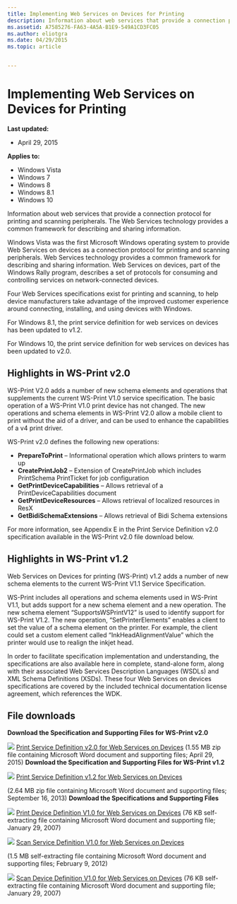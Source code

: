 ```yaml
---
title: Implementing Web Services on Devices for Printing
description: Information about web services that provide a connection protocol for printing and scanning peripherals. The Web Services technology provides a common framework for describing and sharing information.
ms.assetid: A7585276-FA63-4A5A-B1E9-549A1CD3FC05
ms.author: eliotgra
ms.date: 04/29/2015
ms.topic: article


---
```


# Implementing Web Services on Devices for Printing


**Last updated:**

-   April 29, 2015

**Applies to:**

-   Windows Vista
-   Windows 7
-   Windows 8
-   Windows 8.1
-   Windows 10

Information about web services that provide a connection protocol for printing and scanning peripherals. The Web Services technology provides a common framework for describing and sharing information.

Windows Vista was the first Microsoft Windows operating system to provide Web Services on devices as a connection protocol for printing and scanning peripherals. Web Services technology provides a common framework for describing and sharing information. Web Services on devices, part of the Windows Rally program, describes a set of protocols for consuming and controlling services on network-connected devices.

Four Web Services specifications exist for printing and scanning, to help device manufacturers take advantage of the improved customer experience around connecting, installing, and using devices with Windows.

For Windows 8.1, the print service definition for web services on devices has been updated to v1.2.

For Windows 10, the print service definition for web services on devices has been updated to v2.0.

## <span id="Highlights_in_WS-Print_v2.0"></span><span id="highlights_in_ws-print_v2.0"></span><span id="HIGHLIGHTS_IN_WS-PRINT_V2.0"></span>Highlights in WS-Print v2.0


WS-Print V2.0 adds a number of new schema elements and operations that supplements the current WS-Print V1.0 service specification. The basic operation of a WS-Print V1.0 print device has not changed. The new operations and schema elements in WS-Print V2.0 allow a mobile client to print without the aid of a driver, and can be used to enhance the capabilities of a v4 print driver.

WS-Print v2.0 defines the following new operations:

-   **PrepareToPrint** – Informational operation which allows printers to warm up
-   **CreatePrintJob2** – Extension of CreatePrintJob which includes PrintSchema PrintTicket for job configuration
-   **GetPrintDeviceCapabilities** – Allows retrieval of a PrintDeviceCapabilities document
-   **GetPrintDeviceResources** – Allows retrieval of localized resources in ResX
-   **GetBidiSchemaExtensions** – Allows retrieval of Bidi Schema extensions

For more information, see Appendix E in the Print Service Definition v2.0 specification available in the WS-Print v2.0 file download below.

## <span id="Highlights_in_WS-Print_v1.2"></span><span id="highlights_in_ws-print_v1.2"></span><span id="HIGHLIGHTS_IN_WS-PRINT_V1.2"></span>Highlights in WS-Print v1.2


Web Services on Devices for printing (WS-Print) v1.2 adds a number of new schema elements to the current WS-Print V1.1 Service Specification.

WS-Print includes all operations and schema elements used in WS-Print V1.1, but adds support for a new schema element and a new operation. The new schema element “SupportsWSPrintV12” is used to identify support for WS-Print V1.2. The new operation, “SetPrinterElements” enables a client to set the value of a schema element on the printer. For example, the client could set a custom element called “InkHeadAlignmentValue” which the printer would use to realign the inkjet head.

In order to facilitate specification implementation and understanding, the specifications are also available here in complete, stand-alone form, along with their associated Web Services Description Languages (WSDLs) and XML Schema Definitions (XSDs). These four Web Services on devices specifications are covered by the included technical documentation license agreement, which references the WDK.

## <span id="File_downloads"></span><span id="file_downloads"></span><span id="FILE_DOWNLOADS"></span>File downloads


**Download the Specification and Supporting Files for WS-Print v2.0**

![](images/ic13605.gif) [Print Service Definition v2.0 for Web Services on Devices](http://go.microsoft.com/fwlink/p/?LinkId=534008)
(1.55 MB zip file containing Microsoft Word document and supporting files; April 29, 2015)
**Download the Specification and Supporting Files for WS-Print v1.2**

![](images/ic13605.gif) [Print Service Definition v1.2 for Web Services on Devices](http://download.microsoft.com/download/E/9/7/E974CFCB-4B3B-40CC-AF92-4F7F84477F0B/Printer.zip)

(2.64 MB zip file containing Microsoft Word document and supporting files; September 16, 2013)
**Download the Specifications and Supporting Files**

![](images/ic13605.gif) [Print Device Definition V1.0 for Web Services on Devices](http://download.microsoft.com/download/9/c/5/9c5b2167-8017-4bae-9fde-d599bac8184a/PrintDevice.exe)
(76 KB self-extracting file containing Microsoft Word document and supporting file; January 29, 2007)

![](images/ic13605.gif) [Scan Service Definition V1.0 for Web Services on Devices](http://download.microsoft.com/download/9/C/5/9C5B2167-8017-4BAE-9FDE-D599BAC8184A/ScanService.zip)

(1.5 MB self-extracting file containing Microsoft Word document and supporting files; February 9, 2012)

![](images/ic13605.gif) [Scan Device Definition V1.0 for Web Services on Devices](http://download.microsoft.com/download/9/c/5/9c5b2167-8017-4bae-9fde-d599bac8184a/ScanDevice.exe)
(76 KB self-extracting file containing Microsoft Word document and supporting file; January 29, 2007)
 




